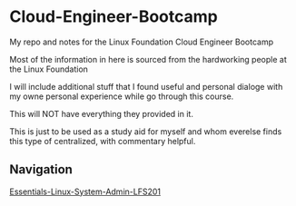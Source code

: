 # Cloud-Engineer-Bootcamp

My repo and notes for the Linux Foundation Cloud Engineer Bootcamp

Most of the information in here is sourced from the hardworking people at the Linux Foundation

I will include additional stuff that I found useful and personal dialoge with my owne personal experience while go through this course.

This will NOT have everything they provided in it.

This is just to be used as a study aid for myself and whom everelse finds this type of centralized, with commentary helpful.

## Navigation

[Essentials-Linux-System-Admin-LFS201](/Essentials-Linux-System-Admin-LFS201/Readme.md)
